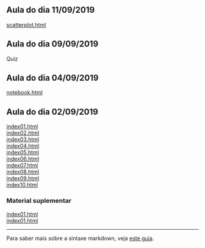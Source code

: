 ## Aula do dia 11/09/2019

[scatterplot.html](basic/d3-scale/scatterplot.html)<br>

## Aula do dia 09/09/2019

Quiz

## Aula do dia 04/09/2019

[notebook.html](d3-intro/notebook.html)<br>


## Aula do dia 02/09/2019

[index01.html](basic/index01.html)<br>
[index02.html](basic/index02.html)<br>
[index03.html](basic/index03.html)<br>
[index04.html](basic/index04.html)<br>
[index05.html](basic/index05.html)<br>
[index06.html](basic/index06.html)<br>
[index07.html](basic/index07.html)<br>
[index08.html](basic/index08.html)<br>
[index09.html](basic/index09.html)<br>
[index10.html](basic/index10.html)<br>


### Material suplementar

[index01.html](material-aula/2019-09-04/full-notebook.html)<br>
[index01.html](material-aula/2019-09-04/cell.html)<br>

---

Para saber mais sobre a sintaxe markdown, veja [este guia](https://guides.github.com/features/mastering-markdown/).
